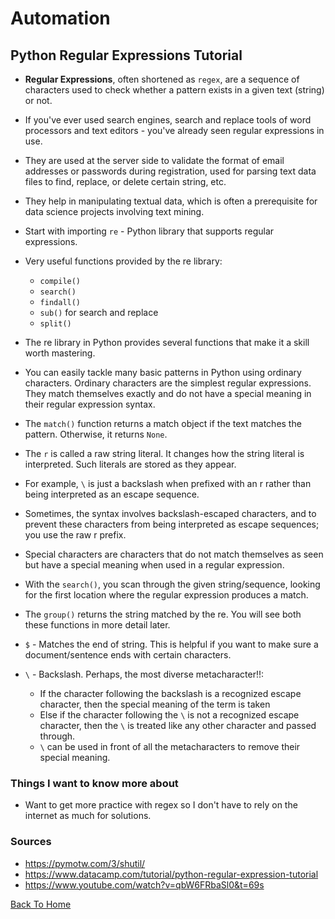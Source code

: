 # Automation

## Python Regular Expressions Tutorial

- **Regular Expressions**, often shortened as `regex`, are a sequence of characters used to check whether a pattern exists in a given text (string) or not.
- If you've ever used search engines, search and replace tools of word processors and text editors - you've already seen regular expressions in use. 
- They are used at the server side to validate the format of email addresses or passwords during registration, used for parsing text data files to find, replace, or delete certain string, etc. 
- They help in manipulating textual data, which is often a prerequisite for data science projects involving text mining.
- Start with importing `re` - Python library that supports regular expressions.
- Very useful functions provided by the re library:
  - `compile()` 
  - `search()` 
  - `findall()` 
  - `sub()` for search and replace 
  - `split()`
- The re library in Python provides several functions that make it a skill worth mastering.
- You can easily tackle many basic patterns in Python using ordinary characters. Ordinary characters are the simplest regular expressions. They match themselves exactly and do not have a special meaning in their regular expression syntax.
- The `match()` function returns a match object if the text matches the pattern. Otherwise, it returns `None`.
- The `r` is called a raw string literal. It changes how the string literal is interpreted. Such literals are stored as they appear.
- For example, `\` is just a backslash when prefixed with an r rather than being interpreted as an escape sequence.
- Sometimes, the syntax involves backslash-escaped characters, and to prevent these characters from being interpreted as escape sequences; you use the raw r prefix.
- Special characters are characters that do not match themselves as seen but have a special meaning when used in a regular expression. 
- With the `search()`, you scan through the given string/sequence, looking for the first location where the regular expression produces a match.
- The `group()` returns the string matched by the re. You will see both these functions in more detail later.
- `$` - Matches the end of string. This is helpful if you want to make sure a document/sentence ends with certain characters.
- `\` - Backslash. Perhaps, the most diverse metacharacter!!:

  - If the character following the backslash is a recognized escape character, then the special meaning of the term is taken 
  - Else if the character following the `\` is not a recognized escape character, then the `\` is treated like any other character and passed through.
  - `\` can be used in front of all the metacharacters to remove their special meaning.
### Things I want to know more about

- Want to get more practice with regex so I don't have to rely on the internet as much for solutions.
### Sources

- <https://pymotw.com/3/shutil/>
- <https://www.datacamp.com/tutorial/python-regular-expression-tutorial>
- <https://www.youtube.com/watch?v=qbW6FRbaSl0&t=69s>

[Back To Home](../README.md)